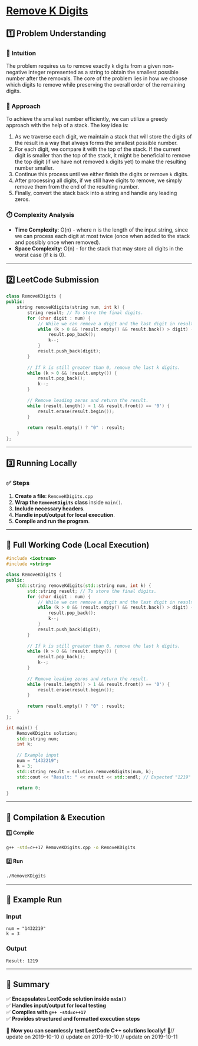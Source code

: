 # **[Remove K Digits](https://leetcode.com/problems/remove-k-digits/description/)**  

## **1️⃣ Problem Understanding**  
### **📌 Intuition**  
The problem requires us to remove exactly `k` digits from a given non-negative integer represented as a string to obtain the smallest possible number after the removals. The core of the problem lies in how we choose which digits to remove while preserving the overall order of the remaining digits.

### **🚀 Approach**  
To achieve the smallest number efficiently, we can utilize a greedy approach with the help of a stack. The key idea is:
1. As we traverse each digit, we maintain a stack that will store the digits of the result in a way that always forms the smallest possible number.
2. For each digit, we compare it with the top of the stack. If the current digit is smaller than the top of the stack, it might be beneficial to remove the top digit (if we have not removed `k` digits yet) to make the resulting number smaller.
3. Continue this process until we either finish the digits or remove `k` digits.
4. After processing all digits, if we still have digits to remove, we simply remove them from the end of the resulting number.
5. Finally, convert the stack back into a string and handle any leading zeros.

### **⏱️ Complexity Analysis**  
- **Time Complexity**: O(n) - where n is the length of the input string, since we can process each digit at most twice (once when added to the stack and possibly once when removed).
- **Space Complexity**: O(n) - for the stack that may store all digits in the worst case (if `k` is 0).

---  

## **2️⃣ LeetCode Submission**  
```cpp
class RemoveKDigits {
public:
    string removeKdigits(string num, int k) {
        string result; // To store the final digits.
        for (char digit : num) {
            // While we can remove a digit and the last digit in result is larger than current digit.
            while (k > 0 && !result.empty() && result.back() > digit) {
                result.pop_back();
                k--;
            }
            result.push_back(digit);
        }
        
        // If k is still greater than 0, remove the last k digits.
        while (k > 0 && !result.empty()) {
            result.pop_back();
            k--;
        }
        
        // Remove leading zeros and return the result.
        while (result.length() > 1 && result.front() == '0') {
            result.erase(result.begin());
        }
        
        return result.empty() ? "0" : result;
    }
};  
```  

---  

## **3️⃣ Running Locally**  
### **✅ Steps**  
1. **Create a file**: `RemoveKDigits.cpp`  
2. **Wrap the `RemoveKDigits` class** inside `main()`.  
3. **Include necessary headers**.  
4. **Handle input/output for local execution**.  
5. **Compile and run the program**.  

---  

## **📝 Full Working Code (Local Execution)**  
```cpp
#include <iostream>
#include <string>

class RemoveKDigits {
public:
    std::string removeKdigits(std::string num, int k) {
        std::string result; // To store the final digits.
        for (char digit : num) {
            // While we can remove a digit and the last digit in result is larger than current digit.
            while (k > 0 && !result.empty() && result.back() > digit) {
                result.pop_back();
                k--;
            }
            result.push_back(digit);
        }
        
        // If k is still greater than 0, remove the last k digits.
        while (k > 0 && !result.empty()) {
            result.pop_back();
            k--;
        }
        
        // Remove leading zeros and return the result.
        while (result.length() > 1 && result.front() == '0') {
            result.erase(result.begin());
        }
        
        return result.empty() ? "0" : result;
    }
};

int main() {
    RemoveKDigits solution;
    std::string num;
    int k;
    
    // Example input
    num = "1432219";
    k = 3;
    std::string result = solution.removeKdigits(num, k);
    std::cout << "Result: " << result << std::endl; // Expected "1219"
    
    return 0;
}
```  

---  

## **🔧 Compilation & Execution**  
#### **1️⃣ Compile**  
```bash
g++ -std=c++17 RemoveKDigits.cpp -o RemoveKDigits
```  

#### **2️⃣ Run**  
```bash
./RemoveKDigits
```  

---  

## **🎯 Example Run**  
### **Input**  
```
num = "1432219"
k = 3
```  
### **Output**  
```
Result: 1219
```  

---  

## **📌 Summary**  
✅ **Encapsulates LeetCode solution inside `main()`**  
✅ **Handles input/output for local testing**  
✅ **Compiles with `g++ -std=c++17`**  
✅ **Provides structured and formatted execution steps**  

🚀 **Now you can seamlessly test LeetCode C++ solutions locally!** 🚀// update on 2019-10-10
// update on 2019-10-10
// update on 2019-10-11
